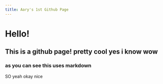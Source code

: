 ```yaml
---
title: Aary's 1st Github Page
---
```


# Hello!
## This is a github page! pretty cool yes i know wow
### as you can see this uses markdown
SO yeah okay nice
